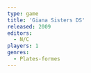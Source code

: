 ```yaml
---
type: game
title: 'Giana Sisters DS'
released: 2009
editors: 
  - N/C
players: 1
genres:
  - Plates-formes
---
```

